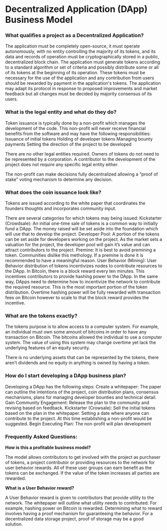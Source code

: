 Decentralized Application (DApp) Business Model
========================================

### What qualifies a project as a Decentralized Application?

The application must be completely open-source, it must operate autonomously, with no entity controlling the majority of its tokens, and its data and records of operation must be cryptographically stored in a public, decentralized block chain.
The application must generate tokens according to a standard algorithm or set of criteria and possibly distribute some or all of its tokens at the beginning of its operation. These tokens must be necessary for the use of the application and any contribution from users should be rewarded by payment in the application's tokens.
The application may adapt its protocol in response to proposed improvements and market feedback but all changes must be decided by majority consensus of its users.

### What is the legal entity and what do they do?

Token issuance is typically done by a non-profit which manages the development of the code.  This non-profit will never receive financial benefits from the software and may have the following responsibilities:
Issuance of initial tokens
Holding of developer tokens
Managing bounty payments 
Setting the direction of the project to be developed

There are no other legal entities required.  Owners of tokens do not need to be represented by a corporation.  A contributor to the development of the project does not require any specific legal entity either.

The non-profit can make decisions fully decentralized allowing a “proof of stake” voting mechanism to determine any decision.

### What does the coin issuance look like?

Tokens are issued according to the white paper that coordinates the founders thoughts and incorporates community input.  

There are several categories for which tokens may being issued:
Kickstarter (Crowdsale): An initial one-time sale of tokens is a common way to initially fund a DApp.  The money raised will be set aside into the foundation which will use that to develop the project.
Developer Pool: A portion of the tokens can be set aside for developers working on the project.  As the market sets a valuation for the project, the developer pool will gain it’s value and can attract contributors to the project.
Premine: It is best to avoid premining a token.  Communities dislike this methology.  If a premine is done it is recommended to have a meaningful reason.
User Behavior (Mining): User Behavior distribution of tokens incentivizes nodes to contribute resources to the DApp.  In Bitcoin, there is a block reward every ten minutes.  This incentives contributors to provide hashing power to the DApp.  In the same way, DApps need to determine how to incentivize the network to contribute the required resource.  This is the most important portion of the token distribution.  Overtime hashing power will be fully rewarded with transaction fees on Bitcoin however to scale to that the block reward provides the incentive.

### What are the tokens exactly?

The tokens purpose is to allow access to a computer system.  For example, an individual must own some amount of bitcoins in order to have any transaction on Bitcoin.  The bitcoins allowed the individual to use a computer system.  The value of using this system may change overtime yet lack the underlying features of an equity security.

There is no underlying assets that can be represented by the tokens, there aren’t dividends and no equity in anything is owned by having a token.

### How do I start developing a DApp business plan?

Developing a DApp has the following steps:
Create a whitepaper: The paper can outline the intentions of the project, coin distribution plans, consensus mechanisms, plans for managing developer bounties and technical detail.
Gain Community Engagement: Release the plan to the community and revising based on feedback.
Kickstarter (Crowsale): Sell the initial tokens based on the plan in the whitepaper.  Setting a date where anyone can contribute to the project.  At this time establishing a non-profit would be suggested.
Begin Executing Plan: The non-profit will plan development

### Frequently Asked Questions:

**How is this a profitable business model?**

The model allows contributors to get involved with the project as purchaser of tokens, a project contributor or providing resources to the network for user behavior rewards.  All of these user groups can earn benefit as the tokens can be exchanged.  If the value of the token increases all parties are rewarded.

**What is a User Behavior reward?**

A User Behavior reward is given to contributors that provide utility to the network.  The whitepaper will outline what utility needs to contributed.  For example, hashing power on Bitcoin is rewarded.  Determining what to reward involves having a proof mechanism for guaranteeing the behavior.  For a decentralized data storage project, proof of storage may be a good solution.

